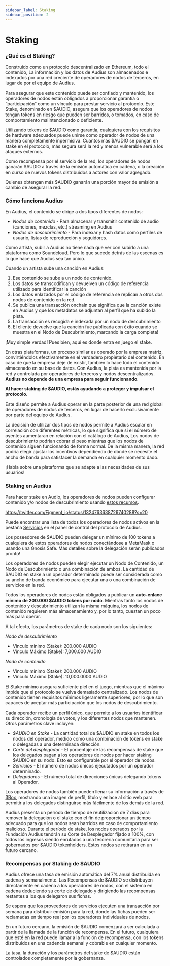 ```yaml
---
sidebar_label: Staking
sidebar_position: 2
---
```


# Staking

### ¿Qué es el Staking?

Construido como un protocolo descentralizado en Ethereum, todo el contenido, La información y los datos de Audius son almacenados e indexados por una red creciente de operadores de nodos de terceros, en lugar de por el equipo de Audius.

Para asegurar que este contenido puede ser confiado y mantenido, los operadores de nodos están obligados a proporcionar garantía o “participación” como un vínculo para prestar servicio al protocolo. Este Stake, denominado en $AUDIO, asegura que los operadores de nodos tengan tokens en riesgo que pueden ser barridos, o tomados, en caso de comportamiento malintencionado o deficiente.

Utilizando tokens de $AUDIO como garantía, cualquiera con los requisitos de hardware adecuados puede unirse como operador de nodos de una manera completamente inpermisiva. Cuantos más $AUDIO se pongan en stake en el protocolo, más segura será la red y menos vulnerable será a los ataques externos.

Como recompensa por el servicio de la red, los operadores de nodos ganarán $AUDIO a través de la emisión automática en cadena, o la creación en curso de nuevos tokens distribuidos a actores con valor agregado.

Quienes obtengan más $AUDIO ganarán una porción mayor de emisión a cambio de asegurar la red.

### Cómo funciona Audius

En Audius, el contenido se dirige a dos tipos diferentes de nodos:

* _Nodos de contenido_ - Para almacenar y transmitir contenido de audio \(canciones, mezclas, etc.\) streaming en Audius
* _Nodos de descubrimiento_ - Para indexar y hash datos como perfiles de usuario, listas de reproducción y seguidores.

Como artista, subir a Audius no tiene nada que ver con subirlo a una plataforma como Soundcloud. Pero lo que sucede detrás de las escenas es lo que hace que Audius sea tan único.

Cuando un artista sube una canción en Audius:

1. Ese contenido se sube a un nodo de contenido.
2. Los datos se transcodifican y devuelven un código de referencia utilizado para identificar la canción
3. Los datos enlazados por el código de referencia se replican a otros dos nodos de contenido en la red.
4. Se publica una transacción onchain que significa que la canción existe en Audius y que los metadatos se adjuntan al perfil que ha subido la pista.
5. La transacción es recogida e indexada por un nodo de descubrimiento
6. El cliente devuelve que la canción fue publicada con éxito cuando se muestra en el Nodo de Descubrimiento, marcando la carga completa!

¡Muy simple verdad! Pues bien, aquí es donde entra en juego el stake.

En otras plataformas, un proceso similar es operado por la empresa matriz, convirtiéndolos efectivamente en el verdadero propietario del contenido. En caso de que la empresa deje de existir, también lo hace todo el contenido almacenado en su base de datos. Con Audius, la pista es mantenida por la red y controlada por operadores de terceros y nodos descentralizados. **Audius no depende de una empresa para seguir funcionando**.

**Al hacer staking de $AUDIO, estás ayudando a proteger y impulsar el protocolo.**

Este diseño permite a Audius operar en la parte posterior de una red global de operadores de nodos de terceros, en lugar de hacerlo exclusivamente por parte del equipo de Audius.

La decisión de utilizar dos tipos de nodos permite a Audius escalar en correlación con diferentes métricas, lo que significa que si el número de oyentes aumentaran en relación con el catálogo de Audius, Los nodos de descubrimiento podrían cobrar el peso mientras que los nodos de contenido siguen funcionando de forma normal. De la misma manera, la red podría elegir ajustar los incentivos dependiendo de dónde se necesite el ancho de banda para satisfacer la demanda en cualquier momento dado.

¡Habla sobre una plataforma que se adapte a las necesidades de sus usuarios!

### **Staking en Audius**

Para hacer stake en Audio, los operadores de nodos pueden configurar contenido y/o nodos de descubrimiento usando [estos recursos](https://github.com/AudiusProject/audius-protocol/wiki/Staking-Resources).

https://twitter.com/Figment_io/status/1324763638729740288?s=20

Puede encontrar una lista de todos los operadores de nodos activos en la pestaña [Servicios](https://dashboard.audius.org/services) en el panel de control del protocolo de Audius.

Los poseedores de $AUDIO pueden delegar un mínimo de 100 tokens a cualquiera de estos operadores de nodos conectándose a MetaMask o usando una Gnosis Safe. Más detalles sobre la delegación serán publicados pronto!

Los operadores de nodos pueden elegir ejecutar un Nodo de Contenido, un Nodo de Descubrimiento o una combinación de ambos. La cantidad de $AUDIO en stake a un operador determinado puede ser considerada como su ancho de banda económico para ejecutar una o una combinación de servicios en la red.

Todos los operadores de nodos están obligados a publicar un **auto-enlace mínimo de 200.000 $AUDIO tokens por nodo**. Mientras tanto los nodos de contenido y descubrimiento utilizan la misma máquina, los nodos de contenido requieren más almacenamiento y, por lo tanto, cuestan un poco más para operar.

A tal efecto, los parámetros de stake de cada nodo son los siguientes:

_Nodo de descubrimiento_

* Vínculo mínimo (Stake): 200.000 AUDIO
* Vínculo Máximo (Stake): 7,000.000 AUDIO

_Nodo de contenido_

* Vínculo mínimo (Stake): 200.000 AUDIO
* Vínculo Máximo (Stake): 10,000.0000 AUDIO

El Stake mínimo asegura suficiente piel en el juego, mientras que el máximo impide que el protocolo se vuelva demasiado centralizado. Los nodos de contenido tienen requisitos mínimos ligeramente superiores, por lo que son capaces de aceptar más participación que los nodos de descubrimiento.

Cada operador recibe un perfil único, que permite a los usuarios identificar su dirección, cronología de votos, y los diferentes nodos que mantenen. Otros parámetros clave incluyen:

* _$AUDIO en Stake_ - La cantidad total de $AUDIO en stake en todos los nodos del operador, medido como una combinación de tokens en stake o delegadas a una determinada dirección.
* _Corte del desplegador_ - El porcentaje de las recompensas de stake que los delegados pagan a los operadores de nodos por hacer staking $AUDIO en su nodo. Esto es configurable por el operador de nodos.
* _Servicios_ - El número de nodos únicos ejecutados por un operador determinado.
* _Delegadores_ - El número total de direcciones únicas delegando tokens al Operador.

Los operadores de nodos también pueden llenar su información a través de [3Box](https://3box.io/), mostrando una imagen de perfil, título y enlace al sitio web para permitir a los delegados distinguirse más fácilmente de los demás de la red.

Audius presenta un período de tiempo de reutilización de 7 días para remover la delegación o el stake con el fin de proporcionar un tiempo adecuado para que los nodos sean barridos en caso de comportamiento malicioso. Durante el período de stake, los nodos operados por la Fundación Audius tendrán su Corte de Desplegador fijado a 100%, con todos los ingresos siendo enrutados a una tesorería comunitaria para ser gobernados por $AUDIO tokenholders. Estos nodos se retirarán en un futuro cercano.

### **Recompensas por Staking de $AUDIO**

Audius ofrece una tasa de emisión automática del 7% anual distribuida en cadena y semanalmente. Las Recompensas de $AUDIO se distribuyen directamente en cadena a los operadores de nodos, con el sistema en cadena deduciendo su corte de delegado y dirigiendo las recompensas restantes a los que delegaron sus fichas.

Se espera que los proveedores de servicios ejecuten una transacción por semana para distribuir emisión para la red, donde las fichas pueden ser reclamadas en tiempo real por los operadores individuales de nodos.

En un futuro cercano, la emisión de $AUDIO comenzará a ser calculada a partir de la llamada de la función de recompensa. En el futuro, cualquiera que esté en la red puede llamar a la función de recompensa, con los tokens distribuidos en una cadencia semanal y cobrable en cualquier momento.

La tasa, la duración y los parámetros del stake de $AUDIO están controlados completamente por la gobernanza.
